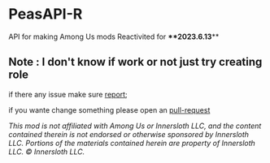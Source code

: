 # PeasAPI-R
API for making Among Us mods
Reactivited for __**2023.6.13__**

## Note : I don't know if work or not just try creating role 

if there  any issue make sure [report](https://github.com/AmongUsDev/PeasAPI-R/issues);

if you wante change something please open an [pull-request](https://github.com/AmongUsDev/PeasAPI-R/pulls)


*This mod is not affiliated with Among Us or Innersloth LLC, and the content contained therein is not endorsed or otherwise sponsored by Innersloth LLC. Portions of the materials contained herein are property of Innersloth LLC. © Innersloth LLC.*
